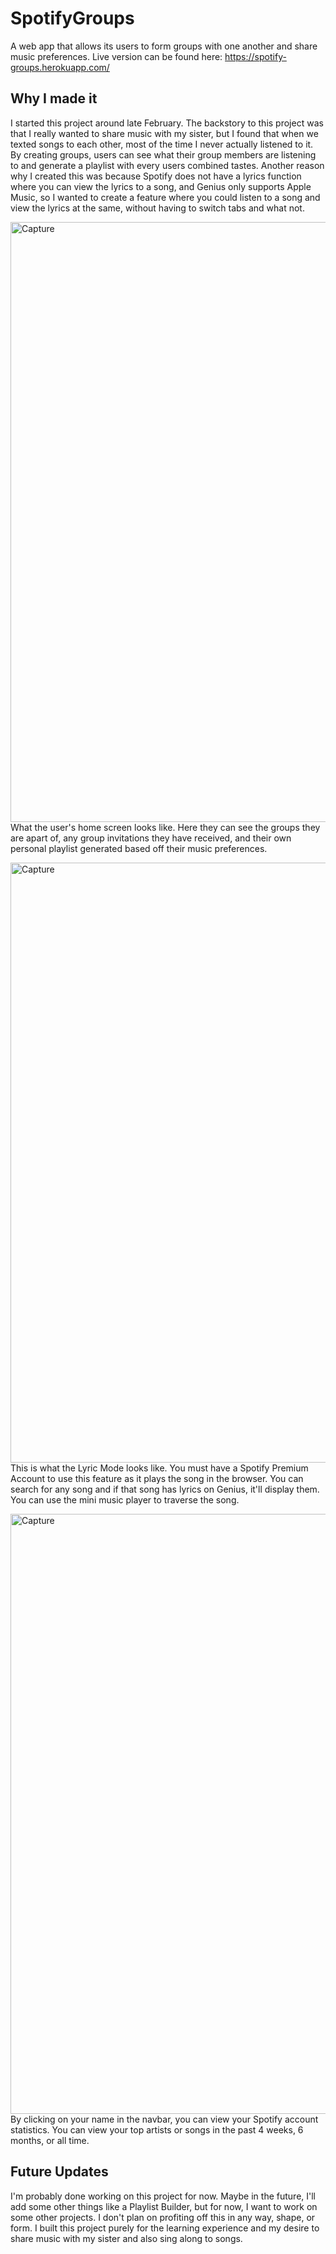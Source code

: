 # SpotifyGroups
A web app that allows its users to form groups with one another and share music preferences. Live version can be found here: https://spotify-groups.herokuapp.com/ 

## Why I made it

I started this project around late February. The backstory to this project was that I really wanted to share music with my sister, but I found that when we texted songs to each other, most of the time I never actually listened to it. By creating groups, users can see what their group members are listening to and generate a playlist with every users combined tastes. Another reason why I created this was because Spotify does not have a lyrics function where you can view the lyrics to a song, and Genius only supports Apple Music, so I wanted to create a feature where you could listen to a song and view the lyrics at the same, without having to switch tabs and what not. 

<img width="960" alt="Capture" src="https://user-images.githubusercontent.com/32548076/81866832-c5a9ba80-953d-11ea-9161-3f7973507fc3.png"> What the user's home screen looks like. Here they can see the groups they are apart of, any group invitations they have received, and their own personal playlist generated based off their music preferences.


<img width="960" alt="Capture" src="https://user-images.githubusercontent.com/32548076/81866988-043f7500-953e-11ea-8b69-13c566d3ed4e.png"> This is what the Lyric Mode looks like. You must have a Spotify Premium Account to use this feature as it plays the song in the browser. You can search for any song and if that song has lyrics on Genius, it'll display them. You can use the mini music player to traverse the song.


<img width="960" alt="Capture" src="https://user-images.githubusercontent.com/32548076/81867088-2a651500-953e-11ea-895f-175c84be34e0.png"> By clicking on your name in the navbar, you can view your Spotify account statistics. You can view your top artists or songs in the past 4 weeks, 6 months, or all time.

## Future Updates

I'm probably done working on this project for now. Maybe in the future, I'll add some other things like a Playlist Builder, but for now, I want to work on some other projects. I don't plan on profiting off this in any way, shape, or form. I built this project purely for the learning experience and my desire to share music with my sister and also sing along to songs.


